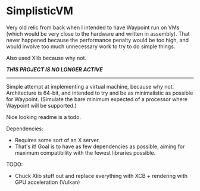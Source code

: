 # SimplisticVM

Very old relic from back when I intended to have Waypoint run on VMs (which would be very close to the hardware and written in assembly).
That never happened because the performance penalty would be too high, and would involve too much unnecessary work to try to do simple things.

Also used Xlib because why not.


__*THIS PROJECT IS NO LONGER ACTIVE*__
___
Simple attempt at implementing a virtual machine, because why not.
Architecture is 64-bit, and intended to try and be as minimalistic as possible for Waypoint. (Simulate the bare minimum expected of a processor where Waypoint will be supported.)

Nice looking readme is a todo.


Dependencies:
  - Requires some sort of an X server.
  - That's it! Goal is to have as few dependencies as possible, aiming for maximum compatibility with the fewest libraries possible.

TODO:
  - Chuck Xlib stuff out and replace everything with XCB + rendering with GPU acceleration (Vulkan)
